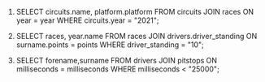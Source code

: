 1. SELECT circuits.name, platform.platform FROM circuits JOIN races ON year = year WHERE circuits.year = "2021";

2. SELECT races, year.name FROM races JOIN drivers.driver_standing ON surname.points = points WHERE driver_standing = "10";

3. SELECT forename,surname FROM drivers JOIN pitstops ON milliseconds = milliseconds WHERE milliseconds < "25000";
